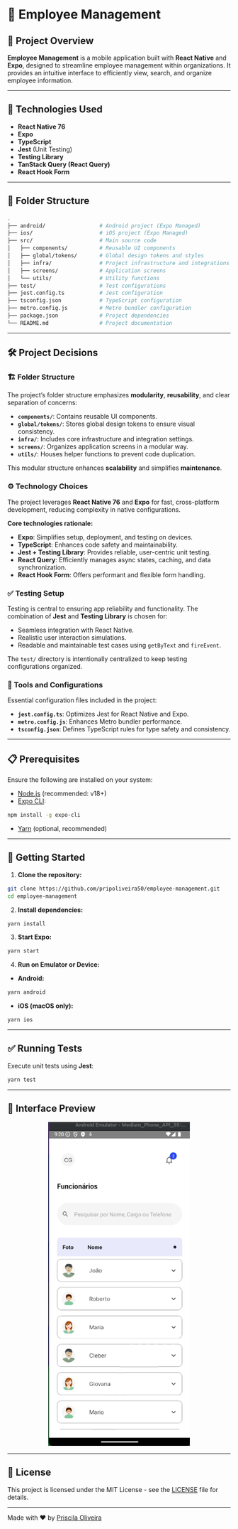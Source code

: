 # 👥 Employee Management

## 📖 Project Overview

**Employee Management** is a mobile application built with **React Native** and **Expo**, designed to streamline employee management within organizations. It provides an intuitive interface to efficiently view, search, and organize employee information.

---

## 🚀 Technologies Used

- **React Native 76**
- **Expo**
- **TypeScript**
- **Jest** (Unit Testing)
- **Testing Library**
- **TanStack Query (React Query)**
- **React Hook Form**

---

## 📂 Folder Structure

```bash
.
├── android/                 # Android project (Expo Managed)
├── ios/                     # iOS project (Expo Managed)
├── src/                     # Main source code
│   ├── components/          # Reusable UI components
│   ├── global/tokens/       # Global design tokens and styles
│   ├── infra/               # Project infrastructure and integrations
│   ├── screens/             # Application screens
│   └── utils/               # Utility functions
├── test/                    # Test configurations
├── jest.config.ts           # Jest configuration
├── tsconfig.json            # TypeScript configuration
├── metro.config.js          # Metro bundler configuration
├── package.json             # Project dependencies
└── README.md                # Project documentation
```

---

## 🛠 Project Decisions

### 🏗 Folder Structure

The project’s folder structure emphasizes **modularity**, **reusability**, and clear separation of concerns:

- **`components/`**: Contains reusable UI components.
- **`global/tokens/`**: Stores global design tokens to ensure visual consistency.
- **`infra/`**: Includes core infrastructure and integration settings.
- **`screens/`**: Organizes application screens in a modular way.
- **`utils/`**: Houses helper functions to prevent code duplication.

This modular structure enhances **scalability** and simplifies **maintenance**.

### ⚙️ Technology Choices

The project leverages **React Native 76** and **Expo** for fast, cross-platform development, reducing complexity in native configurations.

**Core technologies rationale:**

- **Expo**: Simplifies setup, deployment, and testing on devices.
- **TypeScript**: Enhances code safety and maintainability.
- **Jest + Testing Library**: Provides reliable, user-centric unit testing.
- **React Query**: Efficiently manages async states, caching, and data synchronization.
- **React Hook Form**: Offers performant and flexible form handling.

### ✅ Testing Setup

Testing is central to ensuring app reliability and functionality. The combination of **Jest** and **Testing Library** is chosen for:

- Seamless integration with React Native.
- Realistic user interaction simulations.
- Readable and maintainable test cases using `getByText` and `fireEvent`.

The `test/` directory is intentionally centralized to keep testing configurations organized.

### 🔧 Tools and Configurations

Essential configuration files included in the project:

- **`jest.config.ts`**: Optimizes Jest for React Native and Expo.
- **`metro.config.js`**: Enhances Metro bundler performance.
- **`tsconfig.json`**: Defines TypeScript rules for type safety and consistency.

---

## 📋 Prerequisites

Ensure the following are installed on your system:

- [Node.js](https://nodejs.org/) (recommended: v18+)
- [Expo CLI](https://docs.expo.dev/get-started/installation/):

```sh
npm install -g expo-cli
```

- [Yarn](https://yarnpkg.com/) (optional, recommended)

---

## 🚦 Getting Started

1. **Clone the repository:**

```sh
git clone https://github.com/pripoliveira50/employee-management.git
cd employee-management
```

2. **Install dependencies:**

```sh
yarn install
```

3. **Start Expo:**

```sh
yarn start
```

4. **Run on Emulator or Device:**

- **Android:**

```sh
yarn android
```

- **iOS (macOS only):**

```sh
yarn ios
```

---

## ✅ Running Tests

Execute unit tests using **Jest**:

```sh
yarn test
```

---

## 🎨 Interface Preview

<p align="center">
  <img src="/.github/assets/app.gif" width="320" alt="App Preview"/>
</p>

---

## 📜 License

This project is licensed under the MIT License - see the [LICENSE](LICENSE) file for details.

---

Made with ❤️ by [Priscila Oliveira](https://github.com/pripoliveira50/)

